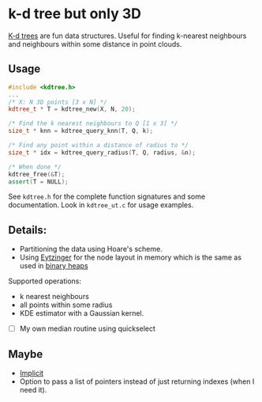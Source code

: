 # k-d tree but only 3D

[K-d trees](https://en.wikipedia.org/wiki/K-d_tree) are fun data
structures. Useful for finding k-nearest neighbours and neighbours
within some distance in point clouds.

## Usage

``` C++
#include <kdtree.h>
...
/* X: N 3D points [3 x N] */
kdtree_t * T = kdtree_new(X, N, 20);

/* Find the k nearest neighbours to Q [1 x 3] */
size_t * knn = kdtree_query_knn(T, Q, k);

/* Find any point within a distance of radius to */
size_t * idx = kdtree_query_radius(T, Q, radius, &n);

/* When done */
kdtree_free(&T);
assert(T = NULL);
```

See `kdtree.h` for the complete function signatures and some
documentation. Look in `kdtree_ut.c` for usage examples.

## Details:
- Partitioning the data using Hoare's scheme.
- Using [Eytzinger](https://arxiv.org/abs/1509.05053) for the node
  layout in memory which is the same as used in [binary
  heaps](https://en.wikipedia.org/wiki/Binary_heap)


Supported operations:
- k nearest neighbours
- all points within some radius
- KDE estimator with a Gaussian kernel.


- [ ] My own median routine using quickselect



## Maybe
- [Implicit](https://en.wikipedia.org/wiki/Implicit_k-d_tree)
- Option to pass a list of pointers instead of just returning indexes (when I need it).

